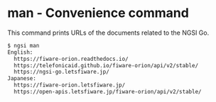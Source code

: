 # man - Convenience command

This command prints URLs of the documents related to the NGSI Go.

```bash
$ ngsi man
English:
  https://fiware-orion.readthedocs.io/
  https://telefonicaid.github.io/fiware-orion/api/v2/stable/
  https://ngsi-go.letsfiware.jp/
Japanese:
  https://fiware-orion.letsfiware.jp/
  https://open-apis.letsfiware.jp/fiware-orion/api/v2/stable/
```
